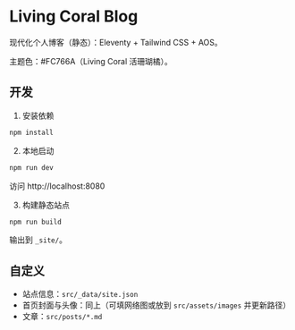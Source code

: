 # Living Coral Blog

现代化个人博客（静态）：Eleventy + Tailwind CSS + AOS。

主题色：#FC766A（Living Coral 活珊瑚橘）。

## 开发

1. 安装依赖

```bash
npm install
```

2. 本地启动

```bash
npm run dev
```

访问 http://localhost:8080

3. 构建静态站点

```bash
npm run build
```

输出到 `_site/`。

## 自定义

- 站点信息：`src/_data/site.json`
- 首页封面与头像：同上（可填网络图或放到 `src/assets/images` 并更新路径）
- 文章：`src/posts/*.md`


